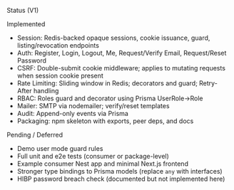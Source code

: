 Status (V1)

Implemented
- Session: Redis-backed opaque sessions, cookie issuance, guard, listing/revocation endpoints
- Auth: Register, Login, Logout, Me, Request/Verify Email, Request/Reset Password
- CSRF: Double-submit cookie middleware; applies to mutating requests when session cookie present
- Rate Limiting: Sliding window in Redis; decorators and guard; Retry-After handling
- RBAC: Roles guard and decorator using Prisma UserRole->Role
- Mailer: SMTP via nodemailer; verify/reset templates
- Audit: Append-only events via Prisma
- Packaging: npm skeleton with exports, peer deps, and docs

Pending / Deferred
- Demo user mode guard rules
- Full unit and e2e tests (consumer or package-level)
- Example consumer Nest app and minimal Next.js frontend
- Stronger type bindings to Prisma models (replace `any` with interfaces)
- HIBP password breach check (documented but not implemented here)

